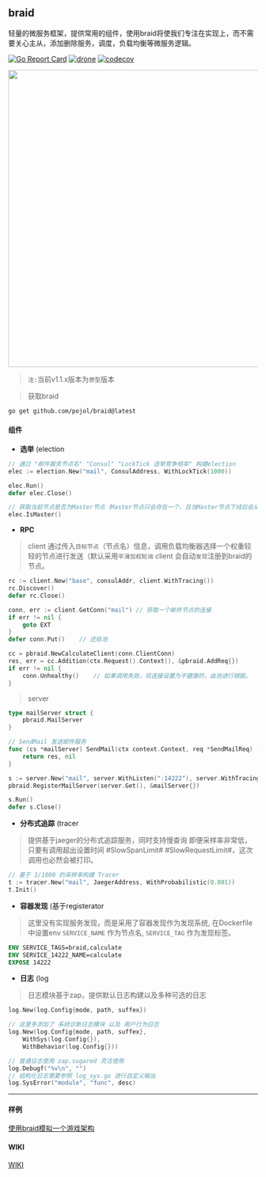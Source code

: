 ## braid
轻量的微服务框架，提供常用的组件，使用braid将使我们专注在实现上，而不需要关心主从，添加删除服务，调度，负载均衡等微服务逻辑。

[![Go Report Card](https://goreportcard.com/badge/github.com/pojol/braid)](https://goreportcard.com/report/github.com/pojol/braid)
[![drone](http://123.207.198.57:8001/api/badges/pojol/braid/status.svg?branch=develop)](dev)
[![codecov](https://codecov.io/gh/pojol/braid/branch/master/graph/badge.svg)](https://codecov.io/gh/pojol/braid)


<img src="https://i.postimg.cc/B6b6CMjM/image.png" width="600">

> `注:`当前v1.1.x版本为`原型`版本 

> 获取braid

```bash
go get github.com/pojol/braid@latest
```

#### 组件
* **选举** (election
```go
// 通过 "邮件服务节点名" "Consul" "LockTick 选举竞争频率" 构建election
elec := election.New("mail", ConsulAddress, WithLockTick(1000))

elec.Run()
defer elec.Close()

// 获取当前节点是否为Master节点（Master节点只会存在一个，且当Master节点下线后会从其他同名节点中选举出新的Master.
elec.IsMaster()
```

* **RPC** 
> client 通过传入`目标节点`（节点名）信息，调用负载均衡器选择一个权重较轻的节点进行发送（默认采用`平滑加权轮询`
> client 会自动`发现`注册到braid的节点。
```go
rc := client.New("base", consulAddr, client.WithTracing())
rc.Discover()
defer rc.Close()

conn, err := client.GetConn("mail") // 获取一个邮件节点的连接
if err != nil {
    goto EXT
}
defer conn.Put()    // 还给池

cc = pbraid.NewCalculateClient(conn.ClientConn)
res, err = cc.Addition(ctx.Request().Context(), &pbraid.AddReq{})
if err != nil {
    conn.Unhealthy()    // 如果调用失败，将连接设置为不健康的，由池进行销毁。
}
```
> server
```go
type mailServer struct {
	pbraid.MailServer
}

// SendMail 发送邮件服务
func (cs *mailServer) SendMail(ctx context.Context, req *SendMailReq) (*SendMailRes, error) {
	return res, nil
}

s := server.New("mail", server.WithListen(":14222"), server.WithTracing())
pbraid.RegisterMailServer(server.Get(), &mailServer{})

s.Run()
defer s.Close()

```
* **分布式追踪** (tracer
> 提供基于jaeger的分布式追踪服务，同时支持慢查询
> 即便采样率非常低，只要有调用超出设置时间 #SlowSpanLimit# #SlowRequestLimit#，这次调用也必然会被打印。
```go
// 基于 1/1000 的采样率构建 Tracer
t := tracer.New("mail", JaegerAddress, WithProbabilistic(0.001))
t.Init()
```

* **容器发现** (基于registerator
> 这里没有实现服务发现，而是采用了容器发现作为发现系统,
> 在Dockerfile中设置env `SERVICE_NAME` 作为节点名, `SERVICE_TAG` 作为发现标签。
```Dockerfile
ENV SERVICE_TAGS=braid,calculate
ENV SERVICE_14222_NAME=calculate
EXPOSE 14222
```

* **日志** (log
> 日志模块基于zap，提供默认日志构建以及多种可选的日志
```go
log.New(log.Config{mode, path, suffex})

// 这里多添加了 系统诊断日志模块 以及 用户行为日志
log.New(log.Config{mode, path, suffex}, 
    WithSys(log.Config{}), 
    WithBehavior(log.Config{}))

// 普通日志使用 zap.sugared 灵活使用
log.Debugf("%v\n", "")
// 结构化日志需要参照 log_sys.go 进行自定义输出
log.SysError("module", "func", desc)
```

***
#### 样例
[使用braid模拟一个游戏架构](https://github.com/pojol/braid-game "使用braid模拟一个游戏架构")

#### WIKI
[WIKI](https://github.com/pojol/braid/wiki "WIKI")